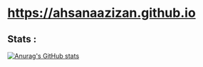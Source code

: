 # https://ahsanaazizan.github.io

## Stats :

[![Anurag's GitHub stats](https://github-readme-stats.vercel.app/api?username=ahsanAazizan)](https://github.com/anuraghazra/github-readme-stats)
